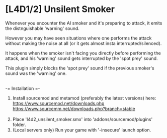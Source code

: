 # [L4D1/2] Unsilent Smoker
Whenever you encounter the AI smoker and it's preparing to attack, it emits the
distnguishable 'warning' sound.<br>

However you may have seen situations where one performs the attack without
making the noise at all (or it gets almost insta interrupted/silenced).<br>

It happens when the smoker isn't facing you directly before performing the attack, and 
his 'warning' sound gets interrupted by the 'spot prey' sound.<br>
	
This plugin simply blocks the 'spot prey' sound if the previous smoker's sound was
the 'warning' one.<br><br>

-= Installation =-
1. Install sourcemod and metamod (preferably the latest versions) here:<br>
   https://www.sourcemod.net/downloads.php<br>
   https://www.sourcemm.net/downloads.php?branch=stable<br><br>
2. Place 'l4d2_unsilent_smoker.smx' into 'addons/sourcemod/plugins' folder.<br>
3. (Local servers only) Run your game with '-insecure' launch option.
